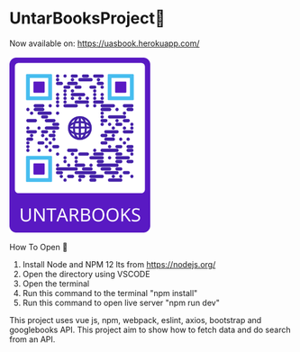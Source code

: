 # UntarBooksProject:orange_book:

Now available on: https://uasbook.herokuapp.com/
<br>
<br>
<img src="Untarbooks.png" width="250">

How To Open :open_book: 
1. Install Node and NPM 12 lts from https://nodejs.org/
2. Open the directory using VSCODE
3. Open the terminal
4. Run this command to the terminal "npm install"
5. Run this command to open live server "npm run dev"

This project uses vue js, npm, webpack, eslint, axios, bootstrap and googlebooks API.
This project aim to show how to fetch data and do search from an API.
